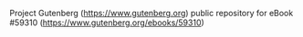Project Gutenberg (https://www.gutenberg.org) public repository for
eBook #59310 (https://www.gutenberg.org/ebooks/59310)
